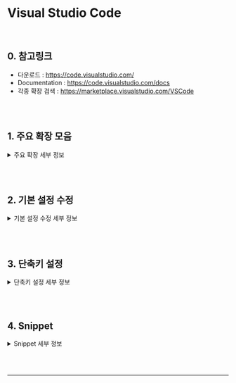 # Visual Studio Code

<br>

## 0. 참고링크
* 다운로드 : https://code.visualstudio.com/
* Documentation : https://code.visualstudio.com/docs
* 각종 확장 검색 : https://marketplace.visualstudio.com/VSCode




<br><br>



## 1. 주요 확장 모음



<details>

<summary>주요 확장 세부 정보</summary>



### 1-1. View In Browser
* 브라우저 보기 : `Ctrl` + `F1`
* 브라우저 셋팅 : 파일 > 기본 설정 > 설정
  ```json
  {
    "view-in-browser.customBrowser": "firefox"
  }

  // 브라우저 : firefox, chrome, iexplore, Safari
  // mozilla 인식되지 않고 firefox 로 인식됨
  ```
  cf) Firefox 로 파일을 열 때는 `mozilla` 또는 `firefox`로 값을 넣어줄 것


<br>



### 1-2. ESLint

* JavaScript 문법 오류 감지

<br>




### 1-3. Guides
* Tab 세로 가이드 라인

<br>




### 1-4. Sass
* Sass 구문강조, 자동완성 및 기본 스니펫 제공


* Snippets
  * `var` : declare a new variable
  * `mixin` : declare a new mixin
  * `if` : base for an @if statement
  * `for` : base for a @for loop
  * `each` : base for a @each loop
  * `while` : base for a @while loop




<br>

### 1-5. vetur

* Vue.js  구문 강조
* `.vue` 파일이 아닐 경우, 기본적으로 구문 강조 적용 안됨




#### ◎ 구문 강조 설정 방법

1. 우측 하단의 `언어모드 선택` 클릭 
2. 명령창에 `vue` 입력
3. `HTML` 파일일 경우 `Vue-html` 선택
   * 언어모드가 `HTML` 에서 `Vue-html` 로 변경된다.
4. 그 외의 파일에서 구문 강조를 확인 하려면 언어 모드를  `Vue` 를 선택한다.



<br>

### 1-6. Path Intellisense

- 파일 경로 및 파일명 자동완성 기능



<br>

### 1-7. Align

- 텍스트 정렬 및 다중 커서 정렬


- `ctrl` + `alt` + `a`



<br>



### 1-8. Document This

* JSDoc 을 위한 주석문 생성
* _"Document This"_ is a Visual Studio Code extension that automatically generates detailed _**JSDoc comments**_ for both TypeScript and JavaScript files.
* 설명 : https://marketplace.visualstudio.com/items?itemName=joelday.docthis




#### 1-8-1. Tags

Supports JSDoc and Closure Compiler tags :

> @class, @description, @enum, @export, @function, @implements, @interface, @param, @private, @returns, @static, @template, @type and @memberOf.



#### 1-8-2. Document This

`Ctrl` + `Alt` + `D` + `D`

> Generates documentation for whatever the caret is on or inside of.




#### 1-8-3. Document Everything
`Ctrl` + `Alt` + `D` + `E`
> Generates documentation for all symbols that are supported by the extension.



#### <s>1-8-4. Document Everything Visible</s>

`Ctrl` + `Alt` + `D` + `V`

> Generates documentation for exported, public and protected symbols in the document.



<br>



### 1-9. Color Picker

- [3. 단축키 설정](#3-단축키-설정) 에서 단축키 변경
  - 변경 전 : Alt + C  P
  - 변경 후 :  `Alt` + `C` + `P`

<br>





### 1-10. TabSpacer

| 단축키                    | 기능 설명             |
| ---------------------- | ----------------- |
| `Ctrl` + `Shift` + `S` | 공백을 탭으로 변경        |
| `Ctrl` + `Shift` + `T` | 탭을 공백으로 변경        |
| `Ctrl` + `Shift` + `Z` | 탭모양 - 탭/공백 토글로 지정 |



<br>

### 1-11. Insert Date String

* 현재 날짜(및 시간)를 자동으로 표시
* 기본 단축키 : `ctrl` + `shift` + `i` 


* [2. 기본 설정 수정](#2-기본-설정-수정) 에서 기본 날짜형식 변경
  * 변경 전 : `YYYY-MM-DD hh:mm:ss`
  * 변경 후 : `YYYY-MM-DD` 
* 날짜 형식변경 및 날짜입력 : `ctrl` + `shift` + `alt` + `i`  입력 후, 명령창에서 형식 변경




<br>



### 1-12. vscode-icons

* VS Code Icons theme
* 탐색기 및 탭의 아이콘 변경




<br>

### 1-13. Autoprefixer 

* CSS 벤더 프리픽스를 자동으로 붙여주는 플러그인
* 참고 URL
  * https://github.com/postcss/autoprefixer 
  * https://twitter.com/autoprefixer




<br>

### 1-14. Bracket Pair Colorizer

* 짝이 맞는 괄호를 색상별로 구분하기 쉽게 보여 줌
* 참고 URL
  * https://marketplace.visualstudio.com/items?itemName=CoenraadS.bracket-pair-colorizer



<br>

### 1-15. Subtle Match Brackets

* 짝이 맞는 괄호의 스타일 변경 가능

* VS Code 의 짝이 맞는 괄호 강조 기본 패턴(직사각형 패턴)을 제거 후, 사용하면 가독성을 높일 수 있다.

  ```json
  {
      "editor.matchBrackets": false
  }
  ```

* 참고 URL

  * https://marketplace.visualstudio.com/items?itemName=rafamel.subtle-brackets

</details>

<br><br>







## 2. 기본 설정 수정

<details>

<summary>기본 설정 수정 세부 정보</summary>



### 2-1. 기본 설정 확인 

1. 파일 > 기본 설정 > 설정
2. `setting.json` 
   * 좌측 : 기본 설정 (변경 안됨)
   * 우측
     *  `사용자 설정` : 언어 식별자 집합에 대해 재정의할 설정을 구성합니다.
     *  `작업 영역 설정` : 설정을 이 파일에 넣어서 기본 설정과 사용자 설정을 덮어씁니다.
3. 각자 스타일로 셋팅
   * `기본 설정`에서 설정값 가져오기
     * ​원하는 설정에 마우스 오버시 보이는 `연필 아이콘` :pencil2:  클릭
     * 변경하고 싶은 설정값 클릭
     * 우측의 사용자 설정에 자동으로 수정된 설정값이 추가된다.
   * `사용자 설정` 에 직접 입력

<br>



### 2-2. 사용자 설정에 추가한 코드 (!! VS Code 업데이트로 상당부분 변경됨)

```json
{
	"editor.matchBrackets": false,
	"workbench.iconTheme": "vscode-icons",
	"workbench.startupEditor": "newUntitledFile",
	"window.zoomLevel": 0,
	"editor.fontSize": 13,
	"editor.renderWhitespace": "all",
	"editor.insertSpaces": false,
	"editor.wordWrap": "on",
	"insertDateString.format": "YYYY-MM-DD",
	"files.trimTrailingWhitespace": true
}
```



<br>

### 2-3. Programming Language 별 셋팅 방법

**◎ 참고자료** : [Language specific editor settings](https://code.visualstudio.com/docs/customization/userandworkspace#_language-specific-editor-settings)

ex) `tabSize`를 **기본** 2로 하고 **JavaScript** 에서는 4로 하고 싶을 때

```json
{
  "editor.tabSize": 2,
  
  "[javascript]": {
    "editor.tabSize": 4
  }
}
```



</details>

<br><br>



## 3. 단축키 설정

<details>

<summary>단축키 설정 세부 정보</summary>



### 3-1. 단축키 설정 확인

1. 파일 > 기본 설정 > 바로 가기 키
2. `keybindings.json` 
   - 좌측 : `기본 키 바인딩` (변경 안됨)
   - 우측 : `keybindings.json`
3. 각자 스타일로 셋팅



#### ◎ 참고자료 :  [VS Code 기본 단축키 일람 PDF 문서](https://code.visualstudio.com/shortcuts/keyboard-shortcuts-windows.pdf)



### 3-2. keybindings.json 에 추가한 코드 (!! VS Code 업데이트로 상당부분 변경됨) 

* `[]` 안의 주석은 삭제 할 것 
* VS Code 업데이트 또는 패키지 업데이트 시, **해당 명령어들이 변경될 수 있음**


```
// 키 바인딩을 이 파일에 넣어서 기본값을 덮어씁니다.
[
    // 기본키 차단
    // 다른 단축키로 사용
    // w를 사용하는 기본명령이 창닫기와 관련되어 있음
    // 의도치 않게 프로그램이나 탭이 닫히는 것을 막는다.    
    {"key": "ctrl+k w",
        "command": "-workbench.action.closeEditorsInGroup"
    },
    {"key": "ctrl+k ctrl+w",
        "command": "-workbench.action.closeAllEditors"
    },
    {"key": "ctrl+w",
        "command": "-workbench.action.closeWindow",
        "when": "!editorIsOpen"
    },
    {"key": "ctrl+shift+w",
        "command": "-workbench.action.closeWindow"
    },
    {"key": "ctrl+w",
        "command": "-workbench.action.closeActiveEditor"
    },
    // 기본키 차단

	
    // 대문자로 변경
    {"key": "ctrl+k ctrl+k",
        "command": "editor.action.transformToUppercase"
    },
    // 소문자로 변경
    {"key": "ctrl+k ctrl+l",
        "command": "editor.action.transformToLowercase"
    },
    // emmet 계산기 사용
    {"key": "ctrl+shift+y",
        "command": "editor.emmet.action.evaluateMathExpression"
    },
    // emmet 부모요소 추가
    {"key": "ctrl+w",
        "command": "editor.emmet.action.wrapWithAbbreviation",
        "when": "editorHasCompletionItemProvider && editorTextFocus && !editorReadonly"
    },
    // 컬러피커 사용
    {"key": "alt+c alt+p",
        "command": "extension.colorHelper.pick",
        "when": "editorTextFocus"
    }
]
```



</details>

<br><br>



## 4. Snippet



<details>

<summary>Snippet 세부 정보</summary>

### 4-1. Snippet 설정

* 각 언어별로 개별 스니펫 파일이 생성 됨


1.  Snippet 실행
    * 툴바 : 파일 > 기본 설정 > 사용자 코드 조각 
    * 명령어창
      1. `ctrl` + `shift` + `p`  > `snippet` 검색
      2. `Preferencess : Open User Snippets` 선택
2.  코드 조각의 언어 선택 : `html` ,  `javascript` 등 snippet을 작성할 언어 선택
3.  해당 `json` 파일이 열리면 아래와 같은 형식으로 내용 추가 및 수정
    * `json.json ` : 스니펫 등록을 위한 스니펫 작성
    * `snippet-input` 입력 후 엔터키를 누르면, 스니펫을 작성하기 위한 기본 코드 형식 생성됨



```
{
	"스니펫 등록양식 생성": {
		"prefix": "snippet-input",
		"body": [
			",\"${1:스니펫 등록명}\": {",
			"\t\"prefix\": \"${2:스니펫 명령어}\",",
			"\t\"body\": [",
			"\t\t\"${3:스니펫 내용입력}\"",
			"\t],",
			"\t\"description\": \"${4:설명글}\"",
			"}"
		],
		"description": "스니펫 등록양식 생성"
	}
}
```



<br>

### 4-2. HTML Snippet



#### ◎ HTML5 기본 템플릿 : `html!`

```json
{
  "html5 기본 Doctype 생성": {
    "prefix": "html!",
    "body": [
      "<!DOCTYPE html>",
      "<html lang=\"ko\">",
      "<head>",
      "<meta charset=\"UTF-8\">",
      "<meta name=\"viewport\" content=\"width=device-width, initial-scale=1.0\">",
      "<meta http-equiv=\"X-UA-Compatible\" content=\"ie=edge\">",
      "<title>$1</title>",
      "</head>",
      "<body>",
      "$2",
      "</body>",
      "</html>"
    ],
    "description": "html5 doctype"
  }
}
```



<br>

#### ◎ Vue 기본 템플릿 :  `vue!`

```json
{
  "html5 vue template": {
    "prefix": "vue!",
    "body": [
      "<!DOCTYPE html>",
      "<html lang=\"ko\">",
      "<head>",
      "<meta charset=\"UTF-8\">",
      "<meta name=\"viewport\" content=\"width=device-width, initial-scale=1.0\">",
      "<meta http-equiv=\"X-UA-Compatible\" content=\"ie=edge\">",
      "<title>$1</title>",
      "<style>",
      "	[v-cloak] {display:none;}",
      "</style>",
      "<!-- Vue JS 로드 -->",
      "<script src=\"https://unpkg.com/vue\"></script>",
      "</head>",
      "<body>",
      "",
      "<!-- root vue instance → mounted elementNode -->",
      "<div id=\"app\">",
      "	",
      "</div>",
      "",
      "",
      "<script>",
      "var vm = new Vue({",
      "	el: '#app',",
      "	data: {",
      "		",
      "	}",
      "});",
      "</script>",
      "</body>",
      "</html>"
    ],
    "description": "html5 Vue template"
  }
}
```



<br>



### 4-3. JavaScript Snippet



#### ◎ console.log 기본 템플릿 : `log!`

```json
{
  "Print to console": {
    "prefix": "log!",
    "body": [
      "console.log('$1');",
      "$2"
    ],
    "description": "Log output to console"
  }
}
```



<br>

#### ◎ function 기본 템플릿 : `fun!` / `func!`

```json
{
  "Print to basic function": {
    "prefix": "fun!",
    "body": [
      "function() {",
      "	$1",
      "}"
    ],
    "description": "Make Basic function"
  },

  "Print to common function ": {
    "prefix": "func!",
    "body": [
      "function $1 ($2) {",
      "	",
      "}"
    ],
    "description": "Make common function"
  }
}
```



<br>

#### ◎ IIFE Pattern 기본 템플릿 : `iife!`

```json
{
  "Print to IIFE": {
    "prefix": "iife!",
    "body": [
      "(function(global){",
      "	'use strict';",
      "		$1",
      "		",
      "})(window);"
    ],
    "description": "Make Basic IIFE"
  }
}
```



</details>



<br><br>









---

